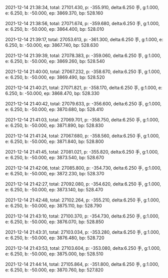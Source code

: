 2021-12-14 21:38:34, total: 27101.430, p: -355.910, delta:6.250 手, g:1.000, e: 6.250, b: -50.000, ep: 3869.370, bp: 528.160

2021-12-14 21:38:56, total: 27071.674, p: -359.680, delta:6.250 手, g:1.000, e: 6.250, b: -50.000, ep: 3864.400, bp: 528.010

2021-12-14 21:39:17, total: 27053.613, p: -361.300, delta:6.250 手, g:1.000, e: 6.250, b: -50.000, ep: 3867.740, bp: 528.630

2021-12-14 21:39:39, total: 27078.383, p: -359.060, delta:6.250 手, g:1.000, e: 6.250, b: -50.000, ep: 3869.260, bp: 528.540

2021-12-14 21:40:00, total: 27067.232, p: -358.670, delta:6.250 手, g:1.000, e: 6.250, b: -50.000, ep: 3869.490, bp: 528.520

2021-12-14 21:40:21, total: 27071.821, p: -358.170, delta:6.250 手, g:1.000, e: 6.250, b: -50.000, ep: 3868.470, bp: 528.330

2021-12-14 21:40:42, total: 27079.633, p: -356.600, delta:6.250 手, g:1.000, e: 6.250, b: -50.000, ep: 3870.680, bp: 528.410

2021-12-14 21:41:03, total: 27069.701, p: -358.750, delta:6.250 手, g:1.000, e: 6.250, b: -50.000, ep: 3871.890, bp: 528.830

2021-12-14 21:41:24, total: 27067.680, p: -358.560, delta:6.250 手, g:1.000, e: 6.250, b: -50.000, ep: 3871.840, bp: 528.800

2021-12-14 21:41:45, total: 27081.021, p: -355.820, delta:6.250 手, g:1.000, e: 6.250, b: -50.000, ep: 3873.540, bp: 528.670

2021-12-14 21:42:06, total: 27085.800, p: -354.730, delta:6.250 手, g:1.000, e: 6.250, b: -50.000, ep: 3872.230, bp: 528.370

2021-12-14 21:42:27, total: 27092.080, p: -354.620, delta:6.250 手, g:1.000, e: 6.250, b: -50.000, ep: 3873.140, bp: 528.470

2021-12-14 21:42:48, total: 27102.264, p: -355.210, delta:6.250 手, g:1.000, e: 6.250, b: -50.000, ep: 3875.110, bp: 528.790

2021-12-14 21:43:10, total: 27100.370, p: -354.730, delta:6.250 手, g:1.000, e: 6.250, b: -50.000, ep: 3876.070, bp: 528.850

2021-12-14 21:43:31, total: 27103.034, p: -353.280, delta:6.250 手, g:1.000, e: 6.250, b: -50.000, ep: 3876.480, bp: 528.720

2021-12-14 21:43:53, total: 27103.604, p: -353.080, delta:6.250 手, g:1.000, e: 6.250, b: -50.000, ep: 3875.000, bp: 528.510

2021-12-14 21:44:14, total: 27105.864, p: -351.800, delta:6.250 手, g:1.000, e: 6.250, b: -50.000, ep: 3870.760, bp: 527.820